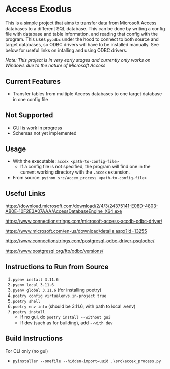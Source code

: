 # Access Exodus

This is a simple project that aims to transfer data from Microsoft Access databases to a different SQL database.
This can be done by writing a config file with database and table information, and reading that config with the program.
This uses `pyodbc` under the hood to connect to both source and target databases, so ODBC drivers will have to be installed manually.
See below for useful links on intalling and using ODBC drivers.

*Note: This project is in very early stages and currently only works on Windows due to the nature of Microsoft Access*

## Current Features

- Transfer tables from multiple Access databases to one target database in one config file

## Not Supported

- GUI is work in progress
- Schemas not yet implemented

## Usage

- With the executable: `accex <path-to-config-file>`
    - If a config file is not specified, the program will find one in the current working directory with the `.accex` extension.
- From source: `python src/accex_process <path-to-config-file>`

## Useful Links

https://download.microsoft.com/download/2/4/3/24375141-E08D-4803-AB0E-10F2E3A07AAA/AccessDatabaseEngine_X64.exe

https://www.connectionstrings.com/microsoft-access-accdb-odbc-driver/

https://www.microsoft.com/en-us/download/details.aspx?id=13255

https://www.connectionstrings.com/postgresql-odbc-driver-psqlodbc/

https://www.postgresql.org/ftp/odbc/versions/

## Instructions to Run from Source

1. `pyenv install 3.11.6`
2. `pyenv local 3.11.6`
3. `pyenv global 3.11.6` (for installing poetry)
4. `poetry config virtualenvs.in-project true`
5. `poetry shell`
6. `poetry env info` (should be 3.11.6, with path to local .venv)
7. `poetry install`
    - If no gui, do `poetry install --without gui`
    - If dev (such as for building), add `--with dev`

## Build Instructions

For CLI only (no gui)
- `pyinstaller --onefile --hidden-import=uuid .\src\accex_process.py`